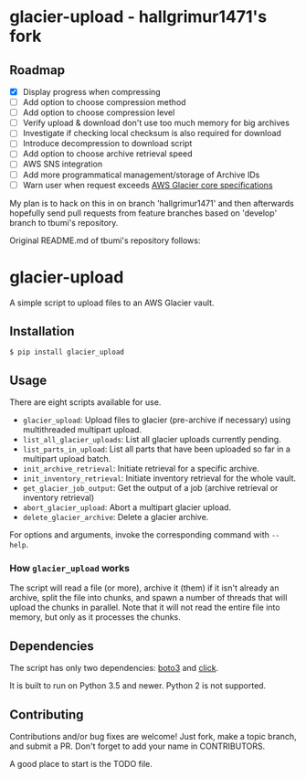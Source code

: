 # glacier-upload - hallgrimur1471's fork

## Roadmap

- [x] Display progress when compressing
- [ ] Add option to choose compression method
- [ ] Add option to choose compression level
- [ ] Verify upload & download don't use too much memory for big archives
- [ ] Investigate if checking local checksum is also required for download
- [ ] Introduce decompression to download script
- [ ] Add option to choose archive retrieval speed
- [ ] AWS SNS integration
- [ ] Add more programmatical management/storage of Archive IDs
- [ ] Warn user when request exceeds [AWS Glacier core specifications](https://docs.aws.amazon.com/amazonglacier/latest/dev/uploading-archive-mpu.html)

My plan is to hack on this in on branch 'hallgrimur1471' and then afterwards hopefully send pull requests from feature branches based on 'develop' branch to tbumi's repository.

Original README.md of tbumi's repository follows:

# glacier-upload

A simple script to upload files to an AWS Glacier vault.

## Installation

```
$ pip install glacier_upload
```

## Usage

There are eight scripts available for use.

- `glacier_upload`: Upload files to glacier (pre-archive if necessary) using multithreaded multipart upload.
- `list_all_glacier_uploads`: List all glacier uploads currently pending.
- `list_parts_in_upload`: List all parts that have been uploaded so far in a multipart upload batch.
- `init_archive_retrieval`: Initiate retrieval for a specific archive.
- `init_inventory_retrieval`: Initiate inventory retrieval for the whole vault.
- `get_glacier_job_output`: Get the output of a job (archive retrieval or inventory retrieval)
- `abort_glacier_upload`: Abort a multipart glacier upload.
- `delete_glacier_archive`: Delete a glacier archive.

For options and arguments, invoke the corresponding command with `--help`.

### How `glacier_upload` works

The script will read a file (or more), archive it (them) if it isn't already an archive, split the file into chunks, and spawn a number of threads that will upload the chunks in parallel. Note that it will not read the entire file into memory, but only as it processes the chunks.

## Dependencies

The script has only two dependencies: [boto3](https://github.com/boto/boto3/) and [click](http://click.pocoo.org).

It is built to run on Python 3.5 and newer. Python 2 is not supported.

## Contributing

Contributions and/or bug fixes are welcome! Just fork, make a topic branch, and submit a PR. Don't forget to add your name in CONTRIBUTORS.

A good place to start is the TODO file.

